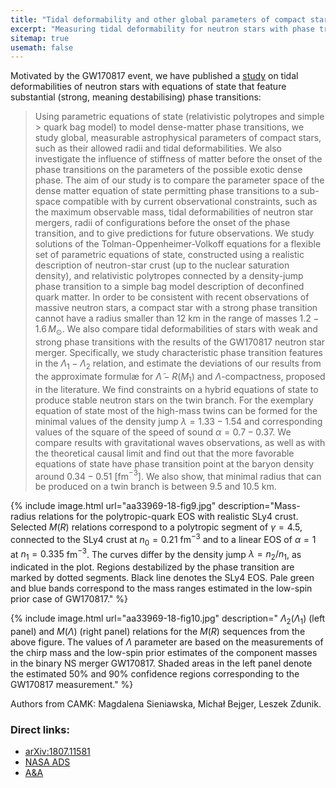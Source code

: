 ```yaml
---
title: "Tidal deformability and other global parameters of compact stars"
excerpt: "Measuring tidal deformability for neutron stars with phase transitions"
sitemap: true
usemath: false  
---
```


Motivated by the GW170817 event, we have published a [study](https://www.aanda.org/articles/aa/abs/2019/02/aa33969-18/aa33969-18.html) on tidal deformabilities of neutron stars with equations of state that feature substantial (strong, meaning destabilising) phase transitions: 

> Using parametric equations of state (relativistic polytropes and simple > quark bag model) to model dense-matter phase transitions, we study global, measurable astrophysical parameters of compact stars, such as their allowed radii and tidal deformabilities.  We also investigate the influence of stiffness of matter before the onset of the phase transitions on the parameters of the possible exotic dense phase. The aim of our study is to compare the parameter space of the dense matter equation of state permitting phase transitions to a sub-space compatible with by current observational constraints, such as the maximum observable mass, tidal deformabilities of neutron star mergers, radii of configurations before the onset of the phase transition, and to give predictions for future observations. We study solutions of the Tolman-Oppenheimer-Volkoff equations for a flexible set of parametric equations of state, constructed using a realistic description of neutron-star crust (up to the nuclear saturation density), and relativistic polytropes connected by a density-jump phase transition to a simple bag model description of deconfined quark matter. In order to be consistent with recent observations of massive neutron stars, a compact star with a strong phase transition cannot have a radius smaller than 12 km in the range of masses $1.2 - 1.6\,M_\odot$. We also compare tidal deformabilities of stars with weak and strong phase transitions with the results of the GW170817 neutron star merger. Specifically, we study characteristic phase transition features in the $\Lambda_1-\Lambda_2$ relation, and estimate the deviations of our results from the approximate formulæ for $\tilde{\Lambda}-R(M_1)$ and $\Lambda$-compactness, proposed in the literature.  We find constraints on a hybrid equations of state to produce stable neutron stars on the twin branch. For the exemplary equation of state most of the high-mass twins can be formed for the minimal values of the density jump $\lambda = 1.33-1.54$ and corresponding values of the square of the speed of sound $\alpha = 0.7-0.37$. We compare results with gravitational waves observations, as well as with the theoretical causal limit and find out that the more favorable equations of state have phase transition point at the baryon density around $0.34-0.51$ [fm$^{-3}$]. We also show, that minimal radius that can be produced on a twin branch is between 9.5 and 10.5 km.

{% include image.html url="aa33969-18-fig9.jpg" description="Mass-radius relations for the polytropic-quark EOS with realistic SLy4 crust. Selected $M(R)$ relations correspond to a polytropic segment of $\gamma=4.5$, connected to the SLy4 crust at $n_0=0.21$ fm$^{-3}$ and to a linear EOS of $\alpha=1$ at $n_1=0.335$ fm$^{-3}$. The curves differ by the density jump $\lambda=n_2/n_1$, as indicated in the plot. Regions destabilized by the phase transition are marked by dotted segments. Black line denotes the SLy4 EOS. Pale green and blue bands correspond to the mass ranges estimated in the low-spin prior case of GW170817." %} 

{% include image.html url="aa33969-18-fig10.jpg" description=" $\Lambda_2(\Lambda_1)$ (left panel) and $M(\Lambda)$ (right panel) relations for the $M(R)$ sequences from the above figure.  The values of $\Lambda$ parameter are based on the measurements of the chirp mass and the low-spin prior estimates of the component masses in the binary NS merger GW170817. Shaded areas in the left panel denote the estimated 50% and 90% confidence regions corresponding to the GW170817 measurement." %} 

Authors from CAMK: Magdalena Sieniawska, Michał Bejger, Leszek Zdunik. 

### Direct links: 

* [arXiv:1807.11581](https://arxiv.org/abs/1807.11581) 
* [NASA ADS](https://ui.adsabs.harvard.edu/abs/2019A%26A...622A.174S/abstract) 
* [A&A](https://www.aanda.org/articles/aa/abs/2019/02/aa33969-18/aa33969-18.html) 

